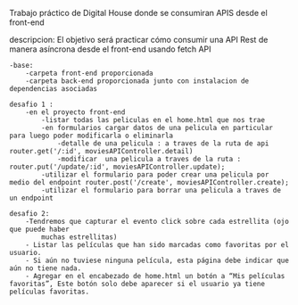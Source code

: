 Trabajo práctico de Digital House donde se consumiran APIS desde el front-end


descripcion: El objetivo será practicar cómo consumir una API Rest de manera
asíncrona desde el front-end usando fetch API

    -base:
        -carpeta front-end proporcionada
        -carpeta back-end proporcionada junto con instalacion de dependencias asociadas

    desafio 1 :
        -en el proyecto front-end
            -listar todas las peliculas en el home.html que nos trae
            -en formularios cargar datos de una pelicula en particular para luego poder modificarla o eliminarla
                -detalle de una pelicula : a traves de la ruta de api router.get('/:id', moviesAPIController.detail)
                -modificar  una pelicula a traves de la ruta : router.put('/update/:id', moviesAPIController.update);
            -utilizar el formulario para poder crear una pelicula por medio del endpoint router.post('/create', moviesAPIController.create);
            -utilizar el formulario para borrar una pelicula a traves de un endpoint
    
    desafio 2:
        -Tendremos que capturar el evento click sobre cada estrellita (ojo que puede haber
            muchas estrellitas)
        - Listar las películas que han sido marcadas como favoritas por el usuario.
        - Si aún no tuviese ninguna película, esta página debe indicar que aún no tiene nada.
        - Agregar en el encabezado de home.html un botón a “Mis películas favoritas”, Este botón solo debe aparecer si el usuario ya tiene películas favoritas.

            